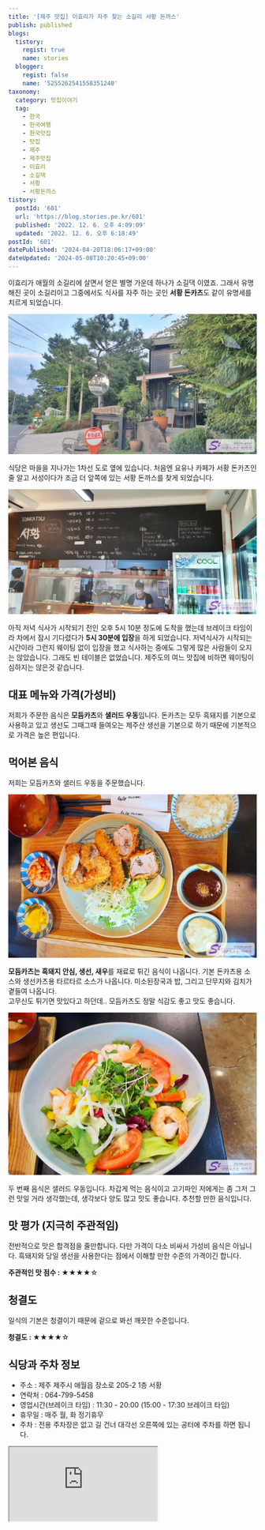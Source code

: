 ```yaml
---
title: '[제주 맛집] 이효리가 자주 찾는 소길리 서황 돈까스'
publish: published
blogs:
  tistory:
    regist: true
    name: stories
  blogger:
    regist: false
    name: '5255262541558351240'
taxonomy:
  category: 맛집이야기
  tag:
    - 한국
    - 한국여행
    - 한국맛집
    - 맛집
    - 제주
    - 제주맛집
    - 이효리
    - 소길댁
    - 서황
    - 서황돈까스
tistory:
  postId: '601'
  url: 'https://blog.stories.pe.kr/601'
  published: '2022. 12. 6. 오후 4:09:09'
  updated: '2022. 12. 6. 오후 6:18:49'
postId: '601'
datePublished: '2024-04-20T18:06:17+09:00'
dateUpdated: '2024-05-08T10:20:45+09:00'
---
```




이효리가 애월의 소길리에 살면서 얻은 별명 가운데 하나가 소길댁 이였죠. 그래서 유명해진 곳이 소길리이고 그중에서도 식사를 자주 하는 곳인 **서황 돈카츠**도 같이 유명세를 치르게 되었습니다.

![서황 돈까스](./images/njo2_20220916_180554-01.jpeg)

식당은 마을을 지나가는 1차선 도로 옆에 있습니다. 처음엔 요유나 카페가 서황 돈카츠인 줄 알고 서성이다가 조금 더 앞쪽에 있는 서황 돈까스를 찾게 되었습니다.

![메뉴판](./images/njo2_20220916_173150-01.jpeg)

아직 저녁 식사가 시작되기 전인 오후 5시 10분 정도에 도착을 했는데 브레이크 타임이라 차에서 잠시 기다렸다가 **5시 30분에 입장**을 하게 되었습니다. 저녁식사가 시작되는 시간이라 그런지 웨이팅 없이 입장을 했고 식사하는 중에도 그렇게 많은 사람들이 오지는 않았습니다. 그래도 빈 테이블은 없었습니다. 제주도의 여느 맛집에 비하면 웨이팅이 심하지는 않은것 같습니다.

## 대표 메뉴와 가격(가성비)

저희가 주문한 음식은 **모듬카츠**와 **샐러드 우동**입니다. 돈카츠는 모두 흑돼지를 기본으로 사용하고 있고 생선도 그때그때 들여오는 제주산 생선을 기본으로 하기 때문에 기본적으로 가격은 높은 편입니다.

## 먹어본 음식

저희는 모듬카츠와 샐러드 우동을 주문했습니다.

![모듬카츠](./images/njo2_20220916_174159-01.jpeg)

**모듬카츠는 흑돼지 안심, 생선, 새우**를 재료로 튀긴 음식이 나옵니다. 기본 돈카츠용 소스와 생선카츠용 타르타르 소스가 나옵니다. 미소된장국과 밥, 그리고 단무지와 김치가 곁들여 나옵니다.  
고무신도 튀기면 맛있다고 하던데.. 모듬카츠도 정말 식감도 좋고 맛도 좋습니다.

![샐러드 우동](./images/njo2_20220916_174540-01.jpeg)

두 번째 음식은 샐러드 우동입니다. 차갑게 먹는 음식이고 고기파인 저에게는 좀 그저 그런 맛일 거라 생각했는데, 생각보다 양도 많고 맛도 좋습니다. 추천할 만한 음식입니다.

## 맛 평가 (지극히 주관적임)

전반적으로 맛은 합격점을 줄만합니다. 다만 가격이 다소 비싸서 가성비 음식은 아닙니다. 흑돼지와 당일 생선을 사용한다는 점에서 이해할 만한 수준의 가격이긴 합니다.

<div class='alert alert-info'>
<b>주관적인 맛 점수 : </b> ★★★★☆
</div>

## 청결도

일식의 기본은 청결이기 때문에 겉으로 봐선 깨끗한 수준입니다.

<div class='alert alert-info'>
<b>청결도 : </b> ★★★★☆
</div>

## 식당과 주차 정보

- 주소 : 제주 제주시 애월읍 장소로 205-2 1층 서황
- 연락처 : 064-799-5458
- 영업시간(브레이크 타임) : 11:30 - 20:00 (15:00 - 17:30 브레이크 타임)
- 휴무일 : 매주 월, 화 정기휴무
- 주차 : 전용 주차장은 없고 길 건너 대각선 오른쪽에 있는 공터에 주차를 하면 됩니다.

<div class='embed-responsive embed-responsive-16by9'>
<iframe src='https://www.google.com/maps/embed?pb=!1m18!1m12!1m3!1d832.3947396708337!2d126.37874023469442!3d33.43421979628319!2m3!1f0!2f0!3f0!3m2!1i1024!2i768!4f13.1!3m3!1m2!1s0x350cf65afefbdd15%3A0xd71ff48f964a05e9!2zVE9OS0FUU1Ug7ISc7Zmp!5e0!3m2!1sko!2skr!4v1670310078410!5m2!1sko!2skr' class='embed-responsive-item' allowfullscreen></iframe>
</div>
